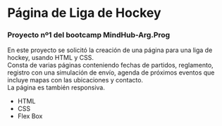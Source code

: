 # Página de Liga de Hockey
### Proyecto nº1 del bootcamp MindHub-Arg.Prog
En este proyecto se solicitó la creación de una página para una liga de hockey, usando HTML y CSS.  
Consta de varias páginas conteniendo fechas de partidos, reglamento, registro con una simulación de envío, agenda de próximos eventos que incluye mapas con las ubicaciones y contacto.  
La página es también responsiva.  
* HTML
* CSS
* Flex Box